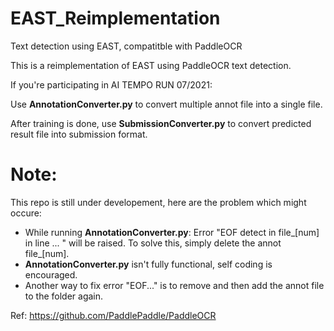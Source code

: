 # EAST_Reimplementation
 Text detection using EAST, compatitble with PaddleOCR

This is a reimplementation of EAST using PaddleOCR text detection.

If you're participating in AI TEMPO RUN 07/2021:

Use **AnnotationConverter.py** to convert multiple annot file into a single file.

After training is done, use **SubmissionConverter.py** to convert predicted result file into submission format.

# Note:
This repo is still under developement, here are the problem which might occure:
* While running **AnnotationConverter.py**: Error "EOF detect in file_[num] in line ... " will be raised. To solve this, simply delete the annot file_[num].
* **AnnotationConverter.py** isn't fully functional, self coding is encouraged.
* Another way to fix error "EOF..." is to remove and then add the annot file to the folder again.

Ref: https://github.com/PaddlePaddle/PaddleOCR
